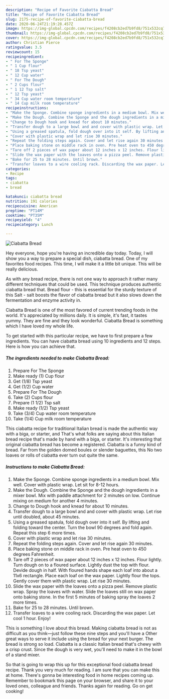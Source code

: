 ```yaml
---
description: "Recipe of Favorite Ciabatta Bread"
title: "Recipe of Favorite Ciabatta Bread"
slug: 2175-recipe-of-favorite-ciabatta-bread
date: 2020-06-24T21:19:28.457Z
image: https://img-global.cpcdn.com/recipes/f4208cb2ed7b9fd8/751x532cq70/ciabatta-bread-recipe-main-photo.jpg
thumbnail: https://img-global.cpcdn.com/recipes/f4208cb2ed7b9fd8/751x532cq70/ciabatta-bread-recipe-main-photo.jpg
cover: https://img-global.cpcdn.com/recipes/f4208cb2ed7b9fd8/751x532cq70/ciabatta-bread-recipe-main-photo.jpg
author: Christian Pierce
ratingvalue: 3.5
reviewcount: 15
recipeingredient:
- " For The Sponge"
- " 1 Cup flour"
- " 18 Tsp yeast"
- " 12 Cup water"
- " For The Dough"
- " 2 Cups flour"
- " 1 12 Tsp salt"
- " 12 Tsp yeast"
- " 34 Cup water room temperature"
- " 14 Cup milk room temperature"
recipeinstructions:
- "Make the Sponge. Combine sponge ingredients in a medium bowl. Mix well. Cover with plastic wrap. Let sit for 8-12 hours."
- "Make the Dough. Combine the Sponge and the dough ingredients in a mixer bowl. Mix with paddle attachment for 2 minutes on low. Continue mixing on medium for another 4 minutes."
- "Change to Dough hook and knead for about 10 minutes."
- "Transfer dough to a large bowl and and cover with plastic wrap. Let rise until doubled, about 45 minutes."
- "Using a greased spatula, fold dough over into it self. By lifting and folding toward the center. Turn the bowl 90 degrees and fold again. Repeat this step 6 more times."
- "Cover with plastic wrap and let rise 30 minutes."
- "Repeat the folding steps again. Cover and let rise again 30 minutes."
- "Place baking stone on middle rack in oven. Pre heat oven to 450 degrees Fahrenheit."
- "Tare off 2 pieces of wax paper about 12 inches x 12 inches. Flour lightly. Turn dough on to a floured surface. Lightly dust the top with flour. Devide dough in half. With floured hands shape each loaf into about a 11x6 rectangle. Place each loaf on the wax paper. Lightly flour the tops. Gently cover them with plastic wrap. Let rise 30 minutes."
- "Slide the wax paper with the loaves onto a pizza peel. Remove plastic wrap. Spray the loaves with water. Slide the loaves still on wax paper onto baking stone. In the first 5 minutes of baking spray the loaves 2 more times."
- "Bake for 25 to 28 minutes. Until brown."
- "Transfer loaves to a wire cooling rack. Discarding the wax paper. Let cool 1 hour. Enjoy!"
categories:
- Recipe
tags:
- ciabatta
- bread

katakunci: ciabatta bread 
nutrition: 191 calories
recipecuisine: American
preptime: "PT14M"
cooktime: "PT35M"
recipeyield: "4"
recipecategory: Lunch

---
```



![Ciabatta Bread](https://img-global.cpcdn.com/recipes/f4208cb2ed7b9fd8/751x532cq70/ciabatta-bread-recipe-main-photo.jpg)

Hey everyone, hope you're having an incredible day today. Today, I will show you a way to prepare a special dish, ciabatta bread. One of my favorites food recipes. This time, I will make it a little bit unique. This will be really delicious.

As with any bread recipe, there is not one way to approach it rather many different techniques that could be used. This technique produces authentic ciabatta bread that. Bread flour - this is essential for the sturdy texture of this Salt - salt boosts the flavor of ciabatta bread but it also slows down the fermentation and enzyme activity in.

Ciabatta Bread is one of the most favored of current trending foods in the world. It's appreciated by millions daily. It is simple, it's fast, it tastes yummy. They are fine and they look wonderful. Ciabatta Bread is something which I have loved my whole life.


To get started with this particular recipe, we have to first prepare a few ingredients. You can have ciabatta bread using 10 ingredients and 12 steps. Here is how you can achieve that.

<!--inarticleads1-->

##### The ingredients needed to make Ciabatta Bread:

1. Prepare  For The Sponge
1. Make ready  (1) Cup flour
1. Get  (1/8) Tsp yeast
1. Get  (1/2) Cup water
1. Prepare  For The Dough
1. Take  (2) Cups flour
1. Prepare  (1 1/2) Tsp salt
1. Make ready  (1/2) Tsp yeast
1. Take  (3/4) Cup water room temperature
1. Take  (1/4) Cup milk room temperature


This ciabatta recipe for traditional Italian bread is made the authentic way with a biga, or starter, and That&#39;s what folks are saying about this Italian bread recipe that&#39;s made by hand with a biga, or starter. It&#39;s interesting that original ciabatta bread has become a registered. Ciabatta is a funny kind of bread. Far from the golden domed boules or slender baguettes, this No two loaves or rolls of ciabatta ever turn out quite the same. 

<!--inarticleads2-->

##### Instructions to make Ciabatta Bread:

1. Make the Sponge. Combine sponge ingredients in a medium bowl. Mix well. Cover with plastic wrap. Let sit for 8-12 hours.
1. Make the Dough. Combine the Sponge and the dough ingredients in a mixer bowl. Mix with paddle attachment for 2 minutes on low. Continue mixing on medium for another 4 minutes.
1. Change to Dough hook and knead for about 10 minutes.
1. Transfer dough to a large bowl and and cover with plastic wrap. Let rise until doubled, about 45 minutes.
1. Using a greased spatula, fold dough over into it self. By lifting and folding toward the center. Turn the bowl 90 degrees and fold again. Repeat this step 6 more times.
1. Cover with plastic wrap and let rise 30 minutes.
1. Repeat the folding steps again. Cover and let rise again 30 minutes.
1. Place baking stone on middle rack in oven. Pre heat oven to 450 degrees Fahrenheit.
1. Tare off 2 pieces of wax paper about 12 inches x 12 inches. Flour lightly. Turn dough on to a floured surface. Lightly dust the top with flour. Devide dough in half. With floured hands shape each loaf into about a 11x6 rectangle. Place each loaf on the wax paper. Lightly flour the tops. Gently cover them with plastic wrap. Let rise 30 minutes.
1. Slide the wax paper with the loaves onto a pizza peel. Remove plastic wrap. Spray the loaves with water. Slide the loaves still on wax paper onto baking stone. In the first 5 minutes of baking spray the loaves 2 more times.
1. Bake for 25 to 28 minutes. Until brown.
1. Transfer loaves to a wire cooling rack. Discarding the wax paper. Let cool 1 hour. Enjoy!


This is something I love about this bread. Making ciabatta bread is not as difficult as you think—just follow these nine steps and you&#39;ll have a Other great ways to serve it include using the bread for your next burger. The bread is strong so load. Ciabatta is a classic Italian bread that&#39;s chewy with a crisp crust. Since the dough is very wet, you&#39;ll need to make it in the bowl of a stand mixer. 

So that is going to wrap this up for this exceptional food ciabatta bread recipe. Thank you very much for reading. I am sure that you can make this at home. There's gonna be interesting food in home recipes coming up. Remember to bookmark this page on your browser, and share it to your loved ones, colleague and friends. Thanks again for reading. Go on get cooking!
